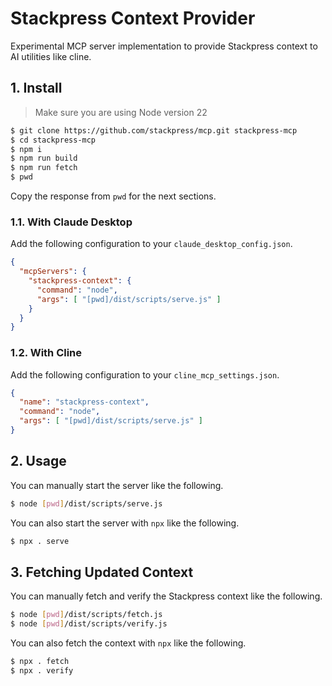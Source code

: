 # Stackpress Context Provider

Experimental MCP server implementation to provide Stackpress context to AI utilities like cline.

## 1. Install

> Make sure you are using Node version 22

```bash
$ git clone https://github.com/stackpress/mcp.git stackpress-mcp
$ cd stackpress-mcp
$ npm i
$ npm run build
$ npm run fetch
$ pwd
```

Copy the response from `pwd` for the next sections.

### 1.1. With Claude Desktop

Add the following configuration to your `claude_desktop_config.json`.

```json
{
  "mcpServers": {
    "stackpress-context": {
      "command": "node",
      "args": [ "[pwd]/dist/scripts/serve.js" ]
    }
  }
}
```

### 1.2. With Cline

Add the following configuration to your `cline_mcp_settings.json`.

```json
{
  "name": "stackpress-context",
  "command": "node",
  "args": [ "[pwd]/dist/scripts/serve.js" ]
}
```

## 2. Usage

You can manually start the server like the following.

```bash
$ node [pwd]/dist/scripts/serve.js
```

You can also start the server with `npx` like the following.

```bash
$ npx . serve
```

## 3. Fetching Updated Context

You can manually fetch and verify the Stackpress context like the following.

```bash
$ node [pwd]/dist/scripts/fetch.js
$ node [pwd]/dist/scripts/verify.js
```

You can also fetch the context with `npx` like the following.

```bash
$ npx . fetch
$ npx . verify
```